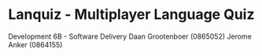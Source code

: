 # Lanquiz - Multiplayer Language Quiz

Development 6B - Software Delivery
Daan Grootenboer (0865052)
Jerome Anker (0864155)

